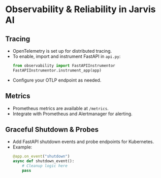 # Observability & Reliability in Jarvis AI

## Tracing
- OpenTelemetry is set up for distributed tracing.
- To enable, import and instrument FastAPI in `api.py`:
  ```python
  from observability import FastAPIInstrumentor
  FastAPIInstrumentor.instrument_app(app)
  ```
- Configure your OTLP endpoint as needed.

## Metrics
- Prometheus metrics are available at `/metrics`.
- Integrate with Prometheus and Alertmanager for alerting.

## Graceful Shutdown & Probes
- Add FastAPI shutdown events and probe endpoints for Kubernetes.
- Example:
  ```python
  @app.on_event("shutdown")
  async def shutdown_event():
      # Cleanup logic here
      pass
  ```
